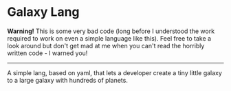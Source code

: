 # Galaxy Lang

**Warning!**
This is some very bad code (long before I understood the work required to work on even a simple language like this). Feel free to take a look around but don't get mad at me when you can't read the horribly written code - I warned you!

---

A simple lang, based on yaml, that lets a developer create a tiny little galaxy to a large galaxy with hundreds of planets.
